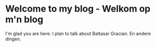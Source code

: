 # Welcome to my blog - Welkom op m'n blog

I'm glad you are here. I plan to talk about Baltasar Gracian.
En andere dingen.
